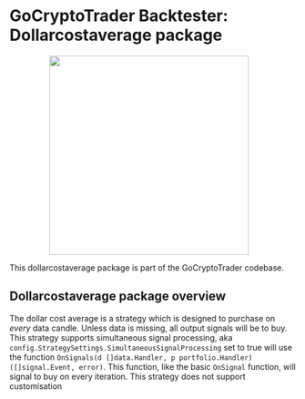 # GoCryptoTrader Backtester: Dollarcostaverage package

<img src="/backtester/common/backtester.png?raw=true" width="350px" height="350px" hspace="70">



This dollarcostaverage package is part of the GoCryptoTrader codebase.

## Dollarcostaverage package overview

The dollar cost average is a strategy which is designed to purchase on _every_ data candle. Unless data is missing, all output signals will be to buy.
This strategy supports simultaneous signal processing, aka `config.StrategySettings.SimultaneousSignalProcessing` set to true will use the function `OnSignals(d []data.Handler, p portfolio.Handler) ([]signal.Event, error)`. This function, like the basic `OnSignal` function, will signal to buy on every iteration.
This strategy does not support customisation



